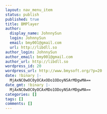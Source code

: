 ```yaml
---
layout: nav_menu_item
status: publish
published: true
title: BMPlayer
author:
  display_name: JohnnySun
  login: JohnnySun
  email: bmy001@gmail.com
  url: http://libdll.so
author_login: JohnnySun
author_email: bmy001@gmail.com
author_url: http://libdll.so
wordpress_id: 20
wordpress_url: http://www.bmysoft.org/?p=20
date: !binary |-
  MjAxNC0wOC0yOCAxODo1ODoyNSArMDgwMA==
date_gmt: !binary |-
  MjAxNC0wOC0yOCAxMDo1ODoyNSArMDgwMA==
categories: []
tags: []
comments: []
---
```


